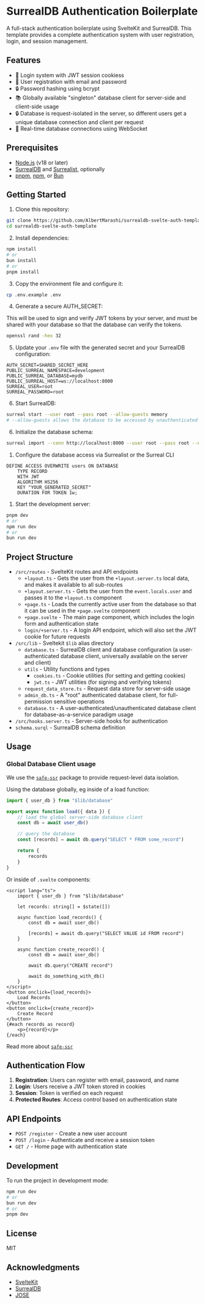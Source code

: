 # SurrealDB Authentication Boilerplate

A full-stack authentication boilerplate using SvelteKit and SurrealDB. This template provides a complete authentication system with user registration, login, and session management.

## Features

- 🔑 Login system with JWT session cookiess
- 📝 User registration with email and password
- 🔒 Password hashing using bcrypt
- 📚 Globally available "singleton" database client for server-side and client-side usage
- 🔒 Database is request-isolated in the server, so different users get a unique database connection and client per request
- 🔗 Real-time database connections using WebSocket

## Prerequisites

- [Node.js](https://nodejs.org/) (v18 or later)
- [SurrealDB](https://surrealdb.com/) and [Surrealist](https://surrealdb.com/surrealist), optionally
- [pnpm](https://pnpm.io/), [npm](https://www.npmjs.com/), or [Bun](https://bun.sh/)

## Getting Started

1. Clone this repository:
```bash
git clone https://github.com/AlbertMarashi/surrealdb-svelte-auth-template.git
cd surrealdb-svelte-auth-template
```

2. Install dependencies:
```bash
npm install
# or
bun install
# or
pnpm install
```

3. Copy the environment file and configure it:
```bash
cp .env.example .env
```

4. Generate a secure AUTH_SECRET:

This will be used to sign and verify JWT tokens by your server, and must be shared with your database so that the database can verify the tokens.

```bash
openssl rand -hex 32
```

5. Update your `.env` file with the generated secret and your SurrealDB configuration:
```env
AUTH_SECRET=SHARED_SECRET_HERE
PUBLIC_SURREAL_NAMESPACE=development
PUBLIC_SURREAL_DATABASE=mydb
PUBLIC_SURREAL_HOST=ws://localhost:8000
SURREAL_USER=root
SURREAL_PASSWORD=root
```

6. Start SurrealDB:
```bash
surreal start --user root --pass root --allow-guests memory
# --allow-guests allows the database to be accessed by unauthenticated users
```

6. Initialize the database schema:
```bash
surreal import --conn http://localhost:8000 --user root --pass root --ns development --db mydb schema.surql
```

1. Configure the database access via Surrealist or the Surreal CLI
```surql
DEFINE ACCESS OVERWRITE users ON DATABASE 
    TYPE RECORD 
    WITH JWT 
    ALGORITHM HS256 
    KEY "YOUR_GENERATED_SECRET" 
    DURATION FOR TOKEN 1w;
```

1. Start the development server:
```bash
pnpm dev
# or
npm run dev
# or
bun run dev
```

## Project Structure

- `/src/routes` - SvelteKit routes and API endpoints
  - `+layout.ts` - Gets the user from the `+layout.server.ts` local data, and makes it available to all sub-routes
  - `+layout.server.ts` - Gets the user from the `event.locals.user` and passes it to the `+layout.ts` component
  - `+page.ts` - Loads the currently active user from the database so that it can be used in the `+page.svelte` component
  - `+page.svelte` - The main page component, which includes the login form and authentication state
  - `login/+server.ts` - A login API endpoint, which will also set the JWT cookie for future requests
- `/src/lib` - Sveltekit `$lib` alias directory
  - `database.ts` - SurrealDB client and database configuration (a user-authenticated database client, universally available on the server and client)
  - `utils` - Utility functions and types
    - `cookies.ts` - Cookie utilities (for setting and getting cookies)
    - `jwt.ts` - JWT utilities (for signing and verifying tokens)
  - `request_data_store.ts` - Request data store for server-side usage
  - `admin_db.ts` - A "root" authenticated database client, for full-permission sensitive operations
  - `database.ts` - A user-authenticated/unauthenticated database client for database-as-a-service paradigm usage
- `/src/hooks.server.ts` - Server-side hooks for authentication
- `schema.surql` - SurrealDB schema definition


## Usage

### Global Database Client usage
We use the [`safe-ssr`](https://npmjs.com/safe-ssr) package to provide request-level data isolation.

Using the database globally, eg inside of a load function:
```ts
import { user_db } from "$lib/database"

export async function load({ data }) {
    // load the global server-side database client
    const db = await user_db()

    // query the database
    const [records] = await db.query("SELECT * FROM some_record")

    return {
        records
    }
}
```

Or inside of `.svelte` components:
```svelte
<script lang="ts">
    import { user_db } from "$lib/database"

    let records: string[] = $state([])

    async function load_records() {
        const db = await user_db()

        [records] = await db.query("SELECT VALUE id FROM record")
    }

    async function create_record() {
        const db = await user_db()

        await db.query("CREATE record")

        await do_something_with_db()
    }
</script>
<button onclick={load_records}>
    Load Records
</button>
<button onclick={create_record}>
    Create Record
</button>
{#each records as record}
    <p>{record}</p>
{/each}
```

Read more about [`safe-ssr`](https://npmjs.com/safe-ssr)

## Authentication Flow

1. **Registration**: Users can register with email, password, and name
2. **Login**: Users receive a JWT token stored in cookies
3. **Session**: Token is verified on each request
4. **Protected Routes**: Access control based on authentication state

## API Endpoints

- `POST /register` - Create a new user account
- `POST /login` - Authenticate and receive a session token
- `GET /` - Home page with authentication state

## Development

To run the project in development mode:

```bash
npm run dev
# or
bun run dev
# or
pnpm dev
```

## License

MIT

## Acknowledgments

- [SvelteKit](https://kit.svelte.dev/)
- [SurrealDB](https://surrealdb.com/)
- [JOSE](https://github.com/panva/jose)